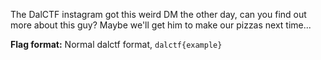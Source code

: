 The DalCTF instagram got this weird DM the other day, can you find out more about this guy? Maybe we'll get him to make our pizzas next time...

**Flag format:** Normal dalctf format, `dalctf{example}`
